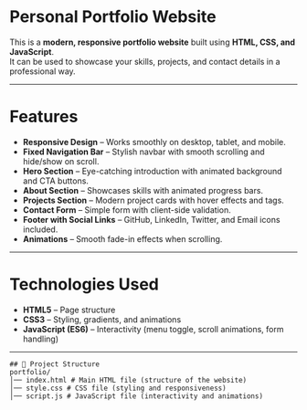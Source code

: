 # Personal Portfolio Website

This is a **modern, responsive portfolio website** built using **HTML, CSS, and JavaScript**.  
It can be used to showcase your skills, projects, and contact details in a professional way.

---

# Features

- **Responsive Design** – Works smoothly on desktop, tablet, and mobile.  
- **Fixed Navigation Bar** – Stylish navbar with smooth scrolling and hide/show on scroll.  
- **Hero Section** – Eye-catching introduction with animated background and CTA buttons.  
- **About Section** – Showcases skills with animated progress bars.  
- **Projects Section** – Modern project cards with hover effects and tags.  
- **Contact Form** – Simple form with client-side validation.  
- **Footer with Social Links** – GitHub, LinkedIn, Twitter, and Email icons included.  
- **Animations** – Smooth fade-in effects when scrolling.  

---

# Technologies Used

- **HTML5** – Page structure  
- **CSS3** – Styling, gradients, and animations  
- **JavaScript (ES6)** – Interactivity (menu toggle, scroll animations, form handling)  

---
```
## 📂 Project Structure
portfolio/
│── index.html # Main HTML file (structure of the website)
│── style.css # CSS file (styling and responsiveness)
│── script.js # JavaScript file (interactivity and animations)
```
